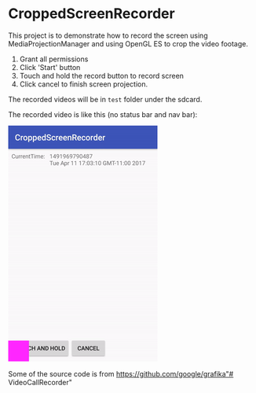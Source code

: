 # CroppedScreenRecorder

This project is to demonstrate how to record the screen using MediaProjectionManager and using OpenGL ES to crop the
video footage.


1. Grant all permissions
2. Click 'Start' button
3. Touch and hold the record button to record screen
4. Click cancel to finish screen projection.

The recorded videos will be in `test` folder under the sdcard.

The recorded video is like this (no status bar and nav bar):

![Sample](https://github.com/junyuecao/private-static/blob/master/recorder-sample.gif?raw=true)

Some of the source code is from https://github.com/google/grafika"# VideoCallRecorder" 

